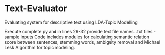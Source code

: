 # Text-Evaluator
Evaluating system for descriptive text using LDA-Topic Modelling

Execute complete.py and in lines 29-32 provide text file names. 
.txt files - sample inputs
Code includes modules for calculating semantic relation score between sentences, stemming words, 
ambiguity removal and Michael Lesk Algorithm  for topic modeling.
